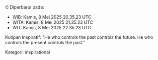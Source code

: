⏰ Diperbarui pada:
- WIB: Kamis, 8 Mei 2025 20.35.23 UTC
- WITA: Kamis, 8 Mei 2025 21.35.23 UTC
- WIT: Kamis, 8 Mei 2025 22.35.23 UTC

Kutipan Inspiratif:
"He who controls the past controls the future. He who controls the present controls the past."


Kategori: inspirational

